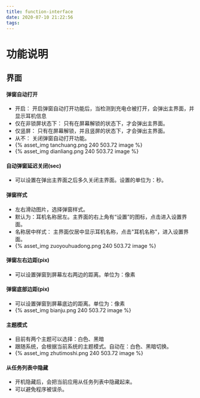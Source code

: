 ```yaml
---
title: function-interface
date: 2020-07-10 21:22:56
tags:
---
```

# 功能说明
## 界面
#### 弹窗自动打开
* 开启： 开启弹窗自动打开功能后，当检测到充电仓被打开，会弹出主界面，并显示耳机信息
* 仅在非锁屏状态下： 只有在屏幕解锁的状态下，才会弹出主界面。
* 仅竖屏： 只有在屏幕解锁，并且竖屏的状态下，才会弹出主界面。
* 从不： 关闭弹窗自动打开功能。
* {% asset_img tanchuang.png 240 503.72 image %}
* {% asset_img dianliang.png 240 503.72 image %}


#### 自动弹窗延迟关闭(sec)
* 可以设置在弹出主界面之后多久关闭主界面。设置的单位为：秒。

#### 弹窗样式
* 左右滑动图片，选择弹窗样式。
* 默认为：耳机名称居左。主界面的右上角有“设置”的图标，点击进入设置界面。
* 名称居中样式： 主界面仅居中显示耳机名称，点击"耳机名称"，进入设置界面。
* {% asset_img zuoyouhuadong.png 240 503.72 image %}

#### 弹窗左右边距(pix)
* 可以设置弹窗到屏幕左右两边的距离。单位为：像素

#### 弹窗底部边距(pix)
* 可以设置弹窗到屏幕底边的距离。单位为：像素
* {% asset_img bianju.png 240 503.72 image %}

#### 主题模式
* 目前有两个主题可以选择：白色、黑暗
* 跟随系统，会根据当前系统的主题模式。自动在：白色、黑暗切换。
* {% asset_img zhutimoshi.png 240 503.72 image %}

#### 从任务列表中隐藏
* 开机隐藏后，会把当前应用从任务列表中隐藏起来。
* 可以避免程序被误杀。
